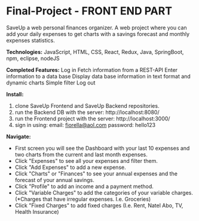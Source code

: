 # Final-Project - FRONT END PART

SaveUp a web personal finances organizer.
A web project where you can add your daily expenses to get charts with a savings forecast and monthly expenses statistics.

**Technologies:**
	JavaScript, HTML, CSS, React, Redux, Java, SpringBoot, npm, eclipse, nodeJS

**Completed Features:**
	Log in
	Fetch information from a REST-API
	Enter information to a data base
	Display data base information in text format and dynamic charts
	Simple filter
	Log out

**Install:**
1) clone SaveUp Frontend and SaveUp Backend repositories.
2) run the Backend DB with the server: http://localhost:8080/
3) run the Frontend project with the server: http://localhost:3000/
4) sign in using:
	email: fiorella@aol.com
	password: hello123
	

**Navigate:**
  - First screen you will see the Dashboard with your last 10 expenses and two charts from the current and last month expenses.
  - Click "Expenses" to see all your expenses and filter them.
  - Click "Add Expenses" to add a new expense.
  - Click "Charts" or "Finances" to see your annual expenses and the forecast of your annual savings.
  - Click "Profile" to add an income and a payment method.
  - Click "Variable Charges" to add the categories of your variable charges. (*Charges that have irregular expenses. I.e. Groceries)
  - Click "Fixed Charges" to add fixed charges (I.e. Rent, Natel Abo, TV, Health Insurance)




